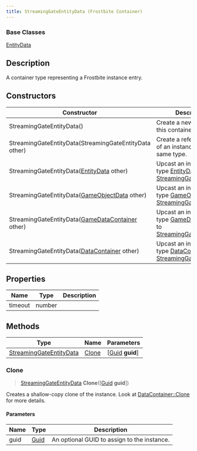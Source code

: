 ```yaml
---
title: StreamingGateEntityData (Frostbite Container)
---
```

### Base Classes

[EntityData](EntityData)

## Description

A container type representing a Frostbite instance entry.

## Constructors

| Constructor                                                                        | Description                                                                                                                           |
| ---------------------------------------------------------------------------------- | ------------------------------------------------------------------------------------------------------------------------------------- |
| StreamingGateEntityData()                                                          | Create a new instance of this container type.                                                                                         |
| StreamingGateEntityData(StreamingGateEntityData other)                             | Create a reference copy of an instance of the same type.                                                                              |
| StreamingGateEntityData([EntityData](EntityData) other)                            | Upcast an instance of type [EntityData](EntityData) to [StreamingGateEntityData](StreamingGateEntityData).                            |
| StreamingGateEntityData([GameObjectData](GameObjectData) other)                    | Upcast an instance of type [GameObjectData](GameObjectData) to [StreamingGateEntityData](StreamingGateEntityData).                    |
| StreamingGateEntityData([GameDataContainer](GameDataContainer) other)              | Upcast an instance of type [GameDataContainer](GameDataContainer) to [StreamingGateEntityData](StreamingGateEntityData).              |
| StreamingGateEntityData([DataContainer](/vext/ref/cls/shr/datacontainer) other) | Upcast an instance of type [DataContainer](/vext/ref/cls/shr/datacontainer) to [StreamingGateEntityData](StreamingGateEntityData). |

## Properties

| Name    | Type   | Description |
| ------- | ------ | ----------- |
| timeout | number |             |

## Methods

| Type                                               | Name            | Parameters                                     |
| -------------------------------------------------- | --------------- | ---------------------------------------------- |
| [StreamingGateEntityData](StreamingGateEntityData) | [Clone](#clone) | \[[Guid](/vext/ref/cls/shr/guid) **guid**\] |

### Clone

> [StreamingGateEntityData](StreamingGateEntityData) **Clone**(\[[Guid](/vext/ref/cls/shr/guid) **guid**\])

Creates a shallow-copy clone of the instance. Look at [DataContainer::Clone](/vext/ref/cls/shr/datacontainer#clone) for more details.

#### Parameters

| Name | Type         | Description                                 |
| ---- | ------------ | ------------------------------------------- |
| guid | [Guid](Guid) | An optional GUID to assign to the instance. |
